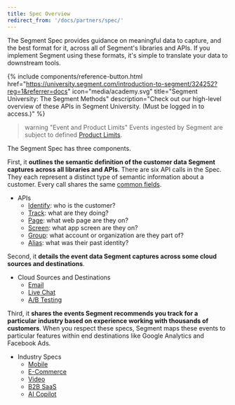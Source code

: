 ```yaml
---
title: Spec Overview
redirect_from: '/docs/partners/spec/'
---
```


The Segment Spec provides guidance on meaningful data to capture, and the best format for it, across all of Segment's libraries and APIs. If you implement Segment using these formats, it's simple to translate your data to downstream tools.

{% include components/reference-button.html href="https://university.segment.com/introduction-to-segment/324252?reg=1&referrer=docs" icon="media/academy.svg" title="Segment University: The Segment Methods" description="Check out our high-level overview of these APIs in Segment University. (Must be logged in to access.)" %}

> warning "Event and Product Limits"
> Events ingested by Segment are subject to defined [Product Limits](/docs/connections/rate-limits).

The Segment Spec has three components.

First, it **outlines the semantic definition of the customer data Segment captures across all libraries and APIs**.  There are six API calls in the Spec. They each represent a distinct type of semantic information about a customer. Every call shares the same [common fields](/docs/connections/spec/common/).
- APIs
  - [Identify](/docs/connections/spec/identify/): who is the customer?
  - [Track](/docs/connections/spec/track/): what are they doing?
  - [Page](/docs/connections/spec/page/): what web page are they on?
  - [Screen](/docs/connections/spec/screen/): what app screen are they on?
  - [Group](/docs/connections/spec/group/): what account or organization are they part of?
  - [Alias](/docs/connections/spec/alias/): what was their past identity?

Second, it **details the event data Segment captures across some cloud sources and destinations**.
- Cloud Sources and Destinations
  - [Email](/docs/connections/spec/email/)
  - [Live Chat](/docs/connections/spec/live-chat/)
  - [A/B Testing](/docs/connections/spec/ab-testing/)

Third, it **shares the events Segment recommends you track for a particular industry based on experience working with thousands of customers**. When you respect these specs, Segment maps these events to particular features within end destinations like Google Analytics and Facebook Ads.
- Industry Specs
  - [Mobile](/docs/connections/spec/mobile/)
  - [E-Commerce](/docs/connections/spec/ecommerce/v2/)
  - [Video](/docs/connections/spec/video/)
  - [B2B SaaS](/docs/connections/spec/b2b-saas/)
  - [AI Copilot](/docs/connections/spec/copilot/)